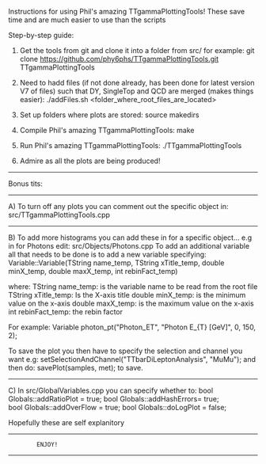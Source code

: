 Instructions for using Phil's amazing TTgammaPlottingTools!
These save time and are much easier to use than the scripts

Step-by-step guide:

1. Get the tools from git and clone it into a folder from src/ for example:
git clone  https://github.com/phy6phs/TTgammaPlottingTools.git TTgammaPlottingTools

2. Need to hadd files (if not done already, has been done for latest version V7
of files) such that DY, SingleTop and QCD are merged (makes things
easier):
./addFiles.sh <folder_where_root_files_are_located>

3. Set up folders where plots are stored:
source makedirs

4. Compile Phil's amazing TTgammaPlottingTools:
make

5. Run Phil's amazing TTgammaPlottingTools:
./TTgammaPlottingTools

6. Admire as all the plots are being produced!

***************************************************************************
Bonus tits:
***************************************************************************
A) To turn off any plots you can comment out the specific object in:
src/TTgammaPlottingTools.cpp
***************************************************************************
B) To add more histograms you can add these in for a specific object... e.g in
for Photons edit: src/Objects/Photons.cpp
To add an additional variable all that needs to be done is to add a new variable
specifying:
Variable::Variable(TString name_temp, TString xTitle_temp, double minX_temp, double maxX_temp, int rebinFact_temp)

where: 
TString name_temp: is the variable name to be read from the root file
TString xTitle_temp: Is the X-axis title
double minX_temp: is the minimum value on the x-axis
double maxX_temp: is the maximum value on the x-axis
int rebinFact_temp: the rebin factor

For example:
Variable photon_pt("Photon_ET", "Photon E_{T} [GeV]", 0, 150, 2);

To save the plot you then have to specify the selection and channel you want
e.g:
setSelectionAndChannel("TTbarDiLeptonAnalysis", "MuMu");
and then do:
savePlot(samples, met);
to save.
***************************************************************************
C) In src/GlobalVariables.cpp you can specify whether to:
bool Globals::addRatioPlot = true;
bool Globals::addHashErrors= true;    
bool Globals::addOverFlow = true;
bool Globals::doLogPlot = false;

Hopefully these are self explanitory
***************************************************************************
			ENJOY!
***************************************************************************			
